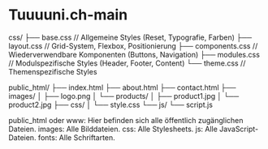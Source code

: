 # Tuuuuni.ch-main


css/
├── base.css     // Allgemeine Styles (Reset, Typografie, Farben)
├── layout.css   // Grid-System, Flexbox, Positionierung
├── components.css // Wiederverwendbare Komponenten (Buttons, Navigation)
├── modules.css // Modulspezifische Styles (Header, Footer, Content)
└── theme.css    // Themenspezifische Styles


public_html/
├── index.html
├── about.html
├── contact.html
├── images/
│   ├── logo.png
│   └── products/
│       ├── product1.jpg
│       └── product2.jpg
├── css/
│   └── style.css
└── js/
    └── script.js

public_html oder www: Hier befinden sich alle öffentlich zugänglichen Dateien.
images: Alle Bilddateien.
css: Alle Stylesheets.
js: Alle JavaScript-Dateien.
fonts: Alle Schriftarten.